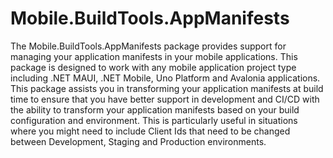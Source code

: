 ﻿# Mobile.BuildTools.AppManifests

The Mobile.BuildTools.AppManifests package provides support for managing your application manifests in your mobile applications. This package is designed to work with any mobile application project type including .NET MAUI, .NET Mobile, Uno Platform and Avalonia applications. This package assists you in transforming your application manifests at build time to ensure that you have better support in development and CI/CD with the ability to transform your application manifests based on your build configuration and environment. This is particularly useful in situations where you might need to include Client Ids that need to be changed between Development, Staging and Production environments.
